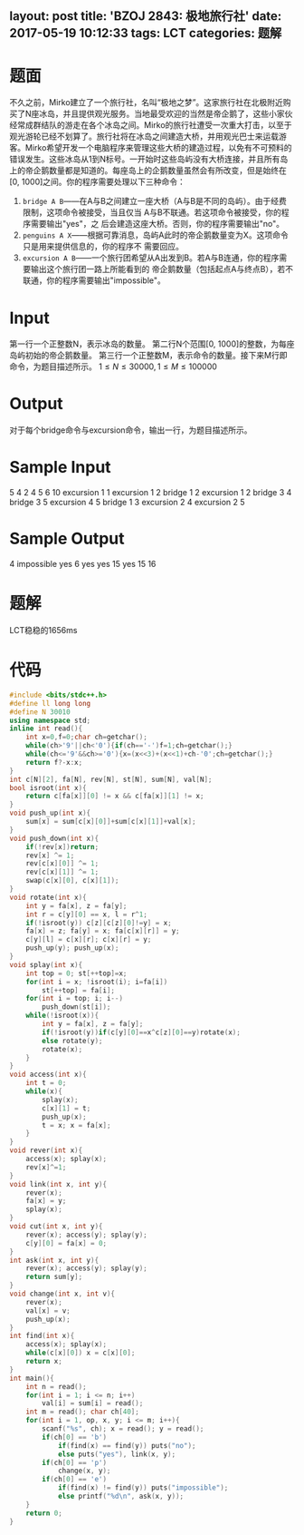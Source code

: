 layout: post
title: 'BZOJ 2843: 极地旅行社'
date: 2017-05-19 10:12:33
tags: LCT
categories: 题解
---
# 题面
不久之前，Mirko建立了一个旅行社，名叫“极地之梦”。这家旅行社在北极附近购买了N座冰岛，并且提供观光服务。当地最受欢迎的当然是帝企鹅了，这些小家伙经常成群结队的游走在各个冰岛之间。Mirko的旅行社遭受一次重大打击，以至于观光游轮已经不划算了。旅行社将在冰岛之间建造大桥，并用观光巴士来运载游客。Mirko希望开发一个电脑程序来管理这些大桥的建造过程，以免有不可预料的错误发生。这些冰岛从1到N标号。一开始时这些岛屿没有大桥连接，并且所有岛上的帝企鹅数量都是知道的。每座岛上的企鹅数量虽然会有所改变，但是始终在[0, 1000]之间。你的程序需要处理以下三种命令：
1. `bridge A B`——在A与B之间建立一座大桥（A与B是不同的岛屿）。由于经费限制，这项命令被接受，当且仅当
A与B不联通。若这项命令被接受，你的程序需要输出"yes"，之
后会建造这座大桥。否则，你的程序需要输出"no"。
2. `penguins A X`——根据可靠消息，岛屿A此时的帝企鹅数量变为X。这项命令只是用来提供信息的，你的程序不
需要回应。
3. `excursion A B`——一个旅行团希望从A出发到B。若A与B连通，你的程序需要输出这个旅行团一路上所能看到的
帝企鹅数量（包括起点A与终点B），若不联通，你的程序需要输出"impossible"。


# Input
第一行一个正整数N，表示冰岛的数量。
第二行N个范围[0, 1000]的整数，为每座岛屿初始的帝企鹅数量。
第三行一个正整数M，表示命令的数量。接下来M行即命令，为题目描述所示。
$1\leq N\leq 30000,1\leq M\leq 100000$

# Output
对于每个bridge命令与excursion命令，输出一行，为题目描述所示。

# Sample Input
5
4 2 4 5 6
10
excursion 1 1
excursion 1 2
bridge 1 2
excursion 1 2
bridge 3 4
bridge 3 5
excursion 4 5
bridge 1 3
excursion 2 4
excursion 2 5

# Sample Output
4
impossible
yes
6
yes
yes
15
yes
15
16

# 题解
LCT稳稳的1656ms

# 代码
```cpp
#include <bits/stdc++.h>
#define ll long long
#define N 30010
using namespace std;
inline int read(){
	int x=0,f=0;char ch=getchar();
	while(ch>'9'||ch<'0'){if(ch=='-')f=1;ch=getchar();}
	while(ch<='9'&&ch>='0'){x=(x<<3)+(x<<1)+ch-'0';ch=getchar();}
	return f?-x:x;
}
int c[N][2], fa[N], rev[N], st[N], sum[N], val[N];
bool isroot(int x){
	return c[fa[x]][0] != x && c[fa[x]][1] != x;
}
void push_up(int x){
	sum[x] = sum[c[x][0]]+sum[c[x][1]]+val[x];
}
void push_down(int x){
	if(!rev[x])return;
	rev[x] ^= 1;
	rev[c[x][0]] ^= 1;
	rev[c[x][1]] ^= 1;
	swap(c[x][0], c[x][1]);
}
void rotate(int x){
	int y = fa[x], z = fa[y];
	int r = c[y][0] == x, l = r^1;
	if(!isroot(y)) c[z][c[z][0]!=y] = x;
	fa[x] = z; fa[y] = x; fa[c[x][r]] = y;
	c[y][l] = c[x][r]; c[x][r] = y;
	push_up(y); push_up(x);
}
void splay(int x){
	int top = 0; st[++top]=x;
	for(int i = x; !isroot(i); i=fa[i])
		st[++top] = fa[i];
	for(int i = top; i; i--)
		push_down(st[i]);
	while(!isroot(x)){
		int y = fa[x], z = fa[y];
		if(!isroot(y))if(c[y][0]==x^c[z][0]==y)rotate(x);
		else rotate(y);
		rotate(x);
	}
}
void access(int x){
	int t = 0;
	while(x){
		splay(x);
		c[x][1] = t;
		push_up(x);
		t = x; x = fa[x];
	}
}
void rever(int x){
	access(x); splay(x);
	rev[x]^=1;
}
void link(int x, int y){
	rever(x);
	fa[x] = y;
	splay(x);
}
void cut(int x, int y){
	rever(x); access(y); splay(y);
	c[y][0] = fa[x] = 0;
}
int ask(int x, int y){
	rever(x); access(y); splay(y);
	return sum[y];
}
void change(int x, int v){
	rever(x);
	val[x] = v;
	push_up(x);
}
int find(int x){
	access(x); splay(x);
	while(c[x][0]) x = c[x][0];
	return x;
}
int main(){
	int n = read();
	for(int i = 1; i <= n; i++)
		val[i] = sum[i] = read();
	int m = read(); char ch[40];
	for(int i = 1, op, x, y; i <= m; i++){
		scanf("%s", ch); x = read(); y = read();
		if(ch[0] == 'b')
			if(find(x) == find(y)) puts("no");
			else puts("yes"), link(x, y);
		if(ch[0] == 'p')
			change(x, y);
		if(ch[0] == 'e')
			if(find(x) != find(y)) puts("impossible");
			else printf("%d\n", ask(x, y));
	}
	return 0;
}
```
